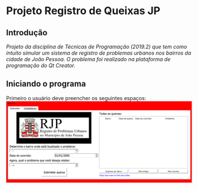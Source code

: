 # **Projeto Registro de Queixas JP**

## **Introdução**

*Projeto da disciplina de Técnicas de Programação (2019.2) que tem como intuito simular um sistema de registro de problemas urbanos nos bairros da cidade de João Pessoa. O problema foi realizado na plataforma de programação do Qt Creator.*

## Iniciando o programa

Primeiro o usuário deve preencher os seguintes espaços:
![](https://github.com/vicgomes/Projeto-Registro-de-Queixas-JP/blob/master/fotos/Screenshot_1.png)
